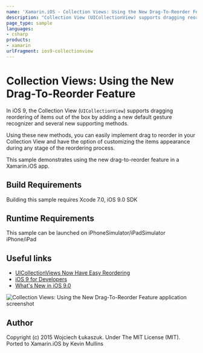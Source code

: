 ```yaml
---
name: 'Xamarin.iOS - Collection Views: Using the New Drag-To-Reorder Feature'
description: "Collection View (UICollectionView) supports dragging reordering of items out of the box by adding a new default gesture recognizer... #ios9"
page_type: sample
languages:
- csharp
products:
- xamarin
urlFragment: ios9-collectionview
---
```

# Collection Views: Using the New Drag-To-Reorder Feature

In iOS 9, the Collection View (`UICollectionView`) supports dragging reordering of items out of the box by adding a new default gesture recognizer and several new supporting methods.

Using these new methods, you can easily implement drag to reorder in your Collection View and have the option of customizing the items appearance during any stage of the reordering process.

This sample demonstrates using the new drag-to-reorder feature in a Xamarin.iOS app.

## Build Requirements

Building this sample requires Xcode 7.0, iOS 9.0 SDK


## Runtime Requirements

This sample can be launched on iPhoneSimulator/iPadSimulator iPhone/iPad

## Useful links

* [UICollectionViews Now Have Easy Reordering](http://nshint.io/blog/2015/07/16/uicollectionviews-now-have-easy-reordering/)
* [iOS 9 for Developers](https://developer.apple.com/ios/pre-release/)
* [What's New in iOS 9.0](https://developer.apple.com/library/prerelease/ios/releasenotes/General/WhatsNewIniOS/Articles/iOS9.html)

![Collection Views: Using the New Drag-To-Reorder Feature application screenshot](Screenshots/01.png "Collection Views: Using the New Drag-To-Reorder Feature application screenshot")

## Author

Copyright (c) 2015 Wojciech Łukaszuk. Under The MIT License (MIT). <br/>
Ported to Xamarin.iOS by Kevin Mullins


